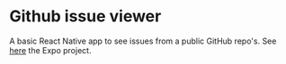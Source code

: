 # Github issue viewer

A basic React Native app to see issues from a public GitHub repo's. See [here](https://expo.dev/@jurrianl/gh-issue-viewer) the Expo project.
